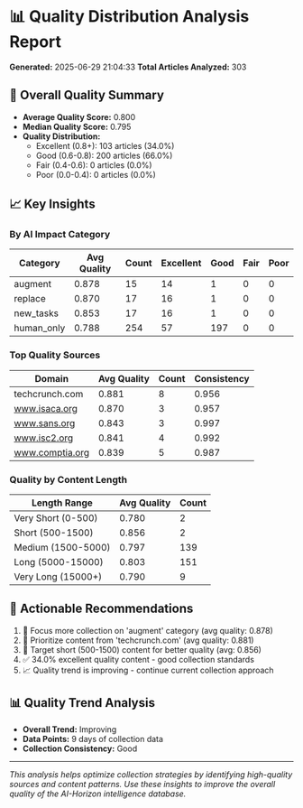 
# 📊 Quality Distribution Analysis Report

**Generated:** 2025-06-29 21:04:33
**Total Articles Analyzed:** 303

## 🎯 Overall Quality Summary

- **Average Quality Score:** 0.800
- **Median Quality Score:** 0.795
- **Quality Distribution:**
  - Excellent (0.8+): 103 articles (34.0%)
  - Good (0.6-0.8): 200 articles (66.0%)
  - Fair (0.4-0.6): 0 articles (0.0%)
  - Poor (0.0-0.4): 0 articles (0.0%)

## 📈 Key Insights

### By AI Impact Category
| Category | Avg Quality | Count | Excellent | Good | Fair | Poor |
|----------|-------------|-------|-----------|------|------|------|
| augment | 0.878 | 15 | 14 | 1 | 0 | 0 |
| replace | 0.870 | 17 | 16 | 1 | 0 | 0 |
| new_tasks | 0.853 | 17 | 16 | 1 | 0 | 0 |
| human_only | 0.788 | 254 | 57 | 197 | 0 | 0 |

### Top Quality Sources
| Domain | Avg Quality | Count | Consistency |
|--------|-------------|--------|-------------|
| techcrunch.com | 0.881 | 8 | 0.956 |
| www.isaca.org | 0.870 | 3 | 0.957 |
| www.sans.org | 0.843 | 3 | 0.997 |
| www.isc2.org | 0.841 | 4 | 0.992 |
| www.comptia.org | 0.839 | 5 | 0.987 |

### Quality by Content Length
| Length Range | Avg Quality | Count |
|--------------|-------------|-------|
| Very Short (0-500) | 0.780 | 2 |
| Short (500-1500) | 0.856 | 2 |
| Medium (1500-5000) | 0.797 | 139 |
| Long (5000-15000) | 0.803 | 151 |
| Very Long (15000+) | 0.790 | 9 |

## 🎯 Actionable Recommendations

1. 🎯 Focus more collection on 'augment' category (avg quality: 0.878)
2. 🌟 Prioritize content from 'techcrunch.com' (avg quality: 0.881)
3. 📄 Target short (500-1500) content for better quality (avg: 0.856)
4. ✅ 34.0% excellent quality content - good collection standards
5. 📈 Quality trend is improving - continue current collection approach


## 📊 Quality Trend Analysis

- **Overall Trend:** Improving
- **Data Points:** 9 days of collection data
- **Collection Consistency:** Good

---

*This analysis helps optimize collection strategies by identifying high-quality sources and content patterns. Use these insights to improve the overall quality of the AI-Horizon intelligence database.*
